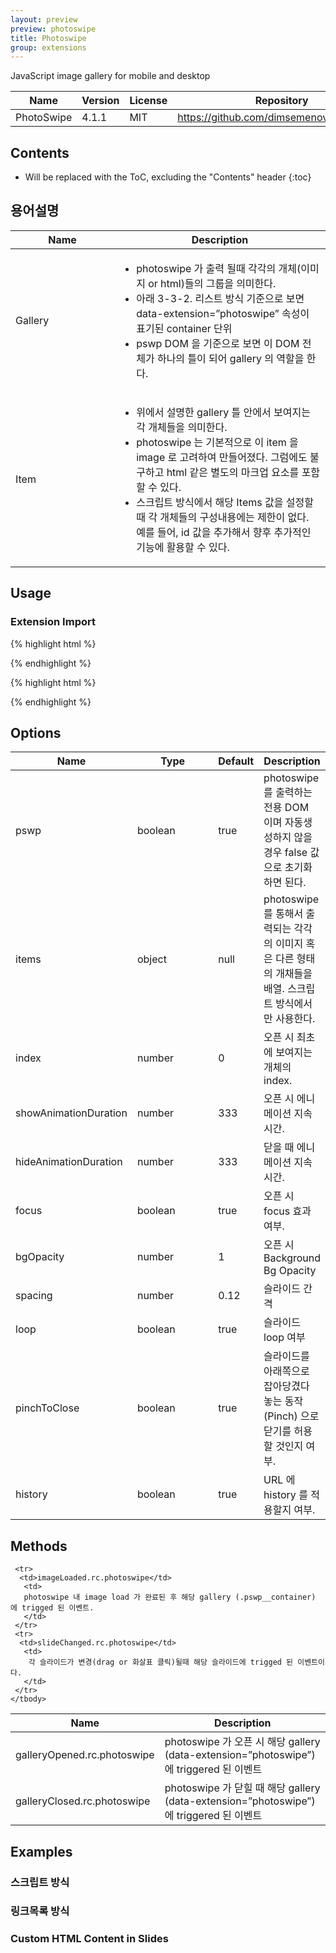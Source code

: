 ```yaml
---
layout: preview
preview: photoswipe
title: Photoswipe
group: extensions
---
```


JavaScript image gallery for mobile and desktop


<div class="table-responsive">
  <table class="table table-bordered">
    <thead>
     <tr class="bg-faded">
       <th style="width: 150px;">Name</th>
       <th>Version</th>
       <th>License</th>
       <th>Repository</th>
     </tr>
    </thead>
    <tbody>
     <tr>
      <td>PhotoSwipe</td>
      <td>4.1.1</td>
      <td>MIT</td>
       <td>
        <a href="https://github.com/dimsemenov/photoswipe">https://github.com/dimsemenov/photoswipe</a>
       </td>
     </tr>
    </tbody>
  </table>
</div>

## Contents

* Will be replaced with the ToC, excluding the "Contents" header
{:toc}

## 용어설명

<div class="table-responsive">
  <table class="table table-bordered">
    <thead>
     <tr class="bg-faded">
       <th style="width: 150px;">Name</th>
       <th>Description</th>
     </tr>
    </thead>
    <tbody>
     <tr>
      <td>Gallery</td>
       <td>
       <ul>
          <li>photoswipe 가 출력 될때 각각의 개체(이미지 or html)들의 그룹을 의미한다.</li>
          <li>아래 3-3-2. 리스트 방식 기준으로 보면 data-extension=”photoswipe” 속성이 표기된 container 단위</li>
          <li>pswp DOM 을 기준으로 보면 이 DOM 전체가 하나의 틀이 되어 gallery 의 역할을 한다.</li>
        </ul>
       </td>
     </tr>
     <tr>
      <td>Item</td>
       <td>
       <ul>
          <li>위에서 설명한 gallery 틀 안에서 보여지는 각 개체들을 의미한다.</li>
          <li>photoswipe 는 기본적으로 이 item 을  image 로 고려하여 만들어졌다. 그럼에도 불구하고 html 같은 별도의 마크업 요소를 포함할 수 있다.</li>
          <li>스크립트 방식에서 해당 Items 값을 설정할 때 각 개체들의 구성내용에는 제한이 없다. 예를 들어, id 값을 추가해서 향후 추가적인 기능에 활용할 수 있다.</li>
        </ul>
       </td>
     </tr>
    </tbody>
  </table>
</div>

## Usage

### Extension Import

{% highlight html %}
<link href="path/photoswipe.css" rel="stylesheet">
<link href="path/default-skin/default-skin.css" rel="stylesheet" >
{% endhighlight %}


{% highlight html %}
<script src="path/photoswipe.min.js"></script>
<script src="path/photoswipe-ui-default.min.js"></script>
{% endhighlight %}


## Options

<div class="table-responsive">
  <table class="table table-bordered table-striped">
    <thead>
     <tr>
       <th style="width: 100px;">Name</th>
       <th style="width: 170px;">Type</th>
       <th style="width: 50px;">Default</th>
       <th>Description</th>
     </tr>
    </thead>
    <tbody>
    <tr>
      <td>pswp</td>
      <td>boolean</td>
      <td>true</td>
      <td>
        photoswipe 를 출력하는 전용 DOM 이며 자동생성하지 않을 경우 false 값으로 초기화 하면 된다.
      </td>
    </tr>
    <tr>
      <td>items</td>
      <td>object</td>
      <td>null</td>
      <td>
      photoswipe 를 통해서 출력되는 각각의 이미지 혹은 다른 형태의 개채들을 배열. 스크립트 방식에서만 사용한다.
      </td>
    </tr>
     <tr>
       <td>index</td>
       <td>number</td>
       <td>0</td>
       <td>
        오픈 시 최초에 보여지는 개체의 index.
       </td>
     </tr>
     <tr>
       <td>showAnimationDuration</td>
       <td>number</td>
       <td>333</td>
       <td>
        오픈 시 에니메이션 지속시간.
       </td>
     </tr>
     <tr>
       <td>hideAnimationDuration</td>
       <td>number</td>
       <td>333</td>
       <td>
        닫을 때 에니메이션 지속시간.
       </td>
     </tr>
     <tr>
       <td>focus</td>
       <td>boolean</td>
       <td>true</td>
       <td>
        오픈 시 focus 효과 여부.
       </td>
     </tr>
     <tr>
       <td>bgOpacity</td>
       <td>number</td>
       <td>1</td>
       <td>
        오픈 시 Background Bg Opacity
       </td>
     </tr>
     <tr>
       <td>spacing</td>
       <td>number</td>
       <td>0.12</td>
       <td>
        슬라이드 간격
       </td>
     </tr>
     <tr>
       <td>loop</td>
       <td>boolean</td>
       <td>true</td>
       <td>
        슬라이드 loop 여부
       </td>
     </tr>
     <tr>
       <td>pinchToClose</td>
       <td>boolean</td>
       <td>true</td>
       <td>
        슬라이드를 아래쪽으로 잡아당겼다 놓는 동작(Pinch) 으로 닫기를 허용할 것인지 여부.
       </td>
     </tr>
     <tr>
       <td>history</td>
       <td>boolean</td>
       <td>true</td>
       <td>
        URL 에 history 를 적용할지 여부.
       </td>
     </tr>
    </tbody>
  </table>
</div>


## Methods

<div class="table-responsive">
  <table class="table table-bordered table-striped">
    <thead>
     <tr>
       <th style="width: 150px;">Name</th>
       <th>Description</th>
     </tr>
    </thead>
    <tbody>
     <tr>
      <td>galleryOpened.rc.photoswipe</td>
       <td>
        photoswipe 가 오픈 시 해당 gallery (data-extension=”photoswipe”) 에 triggered 된 이벤트
       </td>
     </tr>
     <tr>
      <td>galleryClosed.rc.photoswipe</td>
       <td>
       photoswipe 가 닫힐 때 해당 gallery (data-extension=”photoswipe”) 에 triggered 된 이벤트
       </td>
     </tr>

     <tr>
      <td>imageLoaded.rc.photoswipe</td>
       <td>
       photoswipe 내 image load 가 완료된 후 해당 gallery (.pswp__container) 에 trigged 된 이벤트.
       </td>
     </tr>
     <tr>
      <td>slideChanged.rc.photoswipe</td>
       <td>
        각 슬라이드가 변경(drag or 화살표 클릭)될때 해당 슬라이드에 trigged 된 이벤트이다.  
       </td>
     </tr>
    </tbody>
  </table>
</div>

## Examples

### 스크립트 방식

### 링크목록 방식  

### Custom HTML Content in Slides
